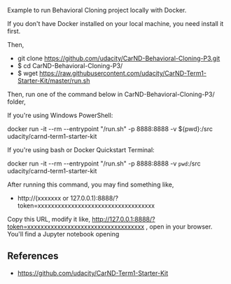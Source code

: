 Example to run Behavioral Cloning project locally with Docker.

If you don't have Docker installed on your local machine, you need install it first.

Then,

- git clone https://github.com/udacity/CarND-Behavioral-Cloning-P3.git
- $ cd CarND-Behavioral-Cloning-P3/
- $ wget https://raw.githubusercontent.com/udacity/CarND-Term1-Starter-Kit/master/run.sh

Then, run one of the command below in  CarND-Behavioral-Cloning-P3/ folder,

If you're using Windows PowerShell:

docker run -it --rm --entrypoint "/run.sh" -p 8888:8888 -v ${pwd}:/src udacity/carnd-term1-starter-kit

If you're using bash or Docker Quickstart Terminal:

docker run -it --rm --entrypoint "/run.sh" -p 8888:8888 -v `pwd`:/src udacity/carnd-term1-starter-kit

After running this command, you may find something like,

- http://(xxxxxxx or 127.0.0.1):8888/?token=xxxxxxxxxxxxxxxxxxxxxxxxxxxxxxxxxxx

Copy this URL, modify it like, http://127.0.0.1:8888/?token=xxxxxxxxxxxxxxxxxxxxxxxxxxxxxxxxxxx , open in your browser. You'll find a Jupyter notebook opening


## References
- https://github.com/udacity/CarND-Term1-Starter-Kit
